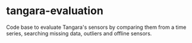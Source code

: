 # tangara-evaluation
Code base to evaluate Tangara's sensors by comparing them from a time series, searching missing data, outliers and offline sensors.
